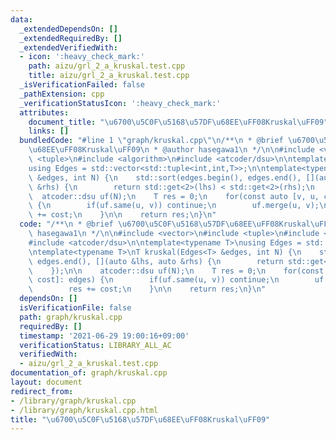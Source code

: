 ```yaml
---
data:
  _extendedDependsOn: []
  _extendedRequiredBy: []
  _extendedVerifiedWith:
  - icon: ':heavy_check_mark:'
    path: aizu/grl_2_a_kruskal.test.cpp
    title: aizu/grl_2_a_kruskal.test.cpp
  _isVerificationFailed: false
  _pathExtension: cpp
  _verificationStatusIcon: ':heavy_check_mark:'
  attributes:
    document_title: "\u6700\u5C0F\u5168\u57DF\u68EE\uFF08Kruskal\uFF09"
    links: []
  bundledCode: "#line 1 \"graph/kruskal.cpp\"\n/**\n * @brief \u6700\u5C0F\u5168\u57DF\
    \u68EE\uFF08Kruskal\uFF09\n * @author hasegawa1\n */\n\n#include <vector>\n#include\
    \ <tuple>\n#include <algorithm>\n#include <atcoder/dsu>\n\ntemplate<typename T>\n\
    using Edges = std::vector<std::tuple<int,int,T>>;\n\ntemplate<typename T>\nT kruskal(Edges<T>\
    \ &edges, int N) {\n    std::sort(edges.begin(), edges.end(), [](auto &lhs, auto\
    \ &rhs) {\n        return std::get<2>(lhs) < std::get<2>(rhs);\n    });\n\n  \
    \  atcoder::dsu uf(N);\n    T res = 0;\n    for(const auto [v, u, cost]: edges)\
    \ {\n        if(uf.same(u, v)) continue;\n        uf.merge(u, v);\n        res\
    \ += cost;\n    }\n\n    return res;\n}\n"
  code: "/**\n * @brief \u6700\u5C0F\u5168\u57DF\u68EE\uFF08Kruskal\uFF09\n * @author\
    \ hasegawa1\n */\n\n#include <vector>\n#include <tuple>\n#include <algorithm>\n\
    #include <atcoder/dsu>\n\ntemplate<typename T>\nusing Edges = std::vector<std::tuple<int,int,T>>;\n\
    \ntemplate<typename T>\nT kruskal(Edges<T> &edges, int N) {\n    std::sort(edges.begin(),\
    \ edges.end(), [](auto &lhs, auto &rhs) {\n        return std::get<2>(lhs) < std::get<2>(rhs);\n\
    \    });\n\n    atcoder::dsu uf(N);\n    T res = 0;\n    for(const auto [v, u,\
    \ cost]: edges) {\n        if(uf.same(u, v)) continue;\n        uf.merge(u, v);\n\
    \        res += cost;\n    }\n\n    return res;\n}\n"
  dependsOn: []
  isVerificationFile: false
  path: graph/kruskal.cpp
  requiredBy: []
  timestamp: '2021-06-29 19:00:16+09:00'
  verificationStatus: LIBRARY_ALL_AC
  verifiedWith:
  - aizu/grl_2_a_kruskal.test.cpp
documentation_of: graph/kruskal.cpp
layout: document
redirect_from:
- /library/graph/kruskal.cpp
- /library/graph/kruskal.cpp.html
title: "\u6700\u5C0F\u5168\u57DF\u68EE\uFF08Kruskal\uFF09"
---
```

